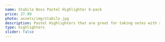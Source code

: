 ```yaml
---
name: Stabilo Boss Pastel Highlighter 6-pack
price: 27.99
photo: assets/img/stabilo.jpg
description: Pastel Highlighters that are great for taking notes with soft tones.
type: highlighters
slider: false
---
```

